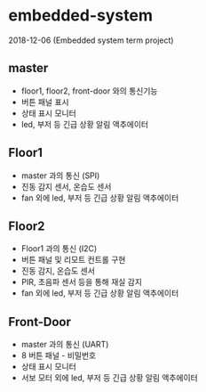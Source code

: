 # embedded-system

2018-12-06 (Embedded system term project)


## master
- floor1, floor2, front-door 와의 통신기능
- 버튼 패널 표시
- 상태 표시 모니터
- led, 부저 등 긴급 상황 알림 액추에이터


## Floor1
- master 과의 통신 (SPI)
- 진동 감지 센서, 온습도 센서
- fan 외에 led, 부저 등 긴급 상황 알림 액추에이터


## Floor2
- Floor1 과의 통신 (I2C)
- 버튼 패널 및 리모트 컨트롤 구현
- 진동 감지, 온습도 센서
- PIR, 초음파 센서 등을 통해 재실 감지
- fan 외에 led, 부저 등 긴급 상황 알림 액추에이터


## Front-Door
- master 과의 통신 (UART)
- 8 버튼 패널 - 비밀번호 
- 상태 표시 모니터
- 서보 모터 외에 led, 부저 등 긴급 상황 알림 액추에이터
